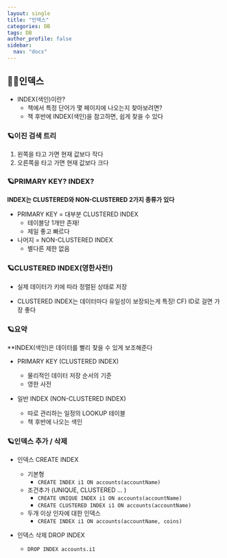 ```yaml
---
layout: single
title: "인덱스"
categories: DB
tags: DB
author_profile: false
sidebar:
  nav: "docs"
---
```



## 🙇‍♀️인덱스


- INDEX(색인)이란?
  - 책에서 특정 단어가 몇 페이지에 나오는지 찾아보려면?
  - 책 후반에 INDEX(색인)을 참고하면, 쉽게 찾을 수 있다


### 🪐이진 검색 트리


1) 왼쪽을 타고 가면 현재 값보다 작다
2) 오른쪽을 타고 가면 현재 값보다 크다


### 🪐PRIMARY KEY? INDEX?


**INDEX는 CLUSTERED와 NON-CLUSTERED 2가지 종류가 있다**

- PRIMARY KEY = 대부분 CLUSTERED INDEX
  - 테이블당 1개만 존재!
  - 제일 좋고 빠르다
- 나머지 = NON-CLUSTERED INDEX
  - 별다른 제한 없음


### 🪐CLUSTERED INDEX(영한사전!)


- 실제 데이터가 키에 따라 정렬된 상태로 저장

- CLUSTERED INDEX는 데이터마다 유일성이 보장되는게 특징!
CF) ID로 걸면 가장 좋다

### 🪐요약

**INDEX(색인)은 데이터를 빨리 찾을 수 있게 보조해준다

* PRIMARY KEY (CLUSTERED INDEX)
  * 물리적인 데이터 저장 순서의 기준 
  * 영한 사전

* 일반 INDEX (NON-CLUSTERED INDEX)
  * 따로 관리하는 일정의 LOOKUP 테이블
  * 책 후반에 나오는 색인

### 🪐인덱스 추가 / 삭제

* 인덱스 CREATE INDEX 

  * 기본형
    * `CREATE INDEX i1 ON accounts(accountName)`
  * 조건추가 (UNIQUE, CLUSTERED ... )
    * `CREATE UNIQUE INDEX i1 ON accounts(accountName)`
    * `CREATE CLUSTERED INDEX i1 ON accounts(accountName)`
  * 두개 이상 인자에 대한 인덱스
    * `CREATE INDEX i1 ON accounts(accountName, coins)`


* 인덱스 삭제 DROP INDEX
  * `DROP INDEX accounts.i1`



